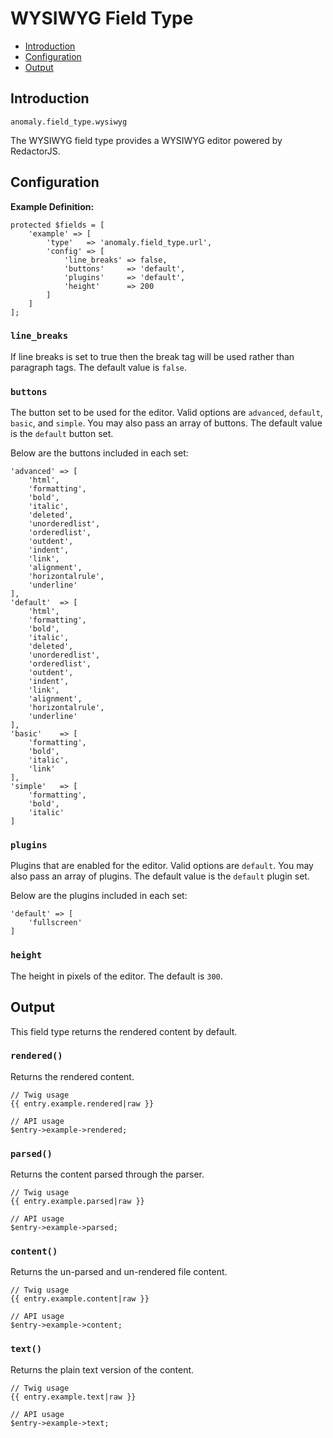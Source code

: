 # WYSIWYG Field Type

- [Introduction](#introduction)
- [Configuration](#configuration)
- [Output](#output)


<a name="introduction"></a>
## Introduction

`anomaly.field_type.wysiwyg`

The WYSIWYG field type provides a WYSIWYG editor powered by RedactorJS.


<a name="configuration"></a>
## Configuration

**Example Definition:**

    protected $fields = [
        'example' => [
            'type'   => 'anomaly.field_type.url',
            'config' => [
                'line_breaks' => false,
                'buttons'     => 'default',
                'plugins'     => 'default',
                'height'      => 200
            ]
        ]
    ];

### `line_breaks`

If line breaks is set to true then the break tag will be used rather than paragraph tags. The default value is `false`.

### `buttons`

The button set to be used for the editor. Valid options are `advanced`, `default`, `basic`, and `simple`. You may also pass an array of buttons. The default value is the `default` button set.

Below are the buttons included in each set:

    'advanced' => [
        'html',
        'formatting',
        'bold',
        'italic',
        'deleted',
        'unorderedlist',
        'orderedlist',
        'outdent',
        'indent',
        'link',
        'alignment',
        'horizontalrule',
        'underline'
    ],
    'default'  => [
        'html',
        'formatting',
        'bold',
        'italic',
        'deleted',
        'unorderedlist',
        'orderedlist',
        'outdent',
        'indent',
        'link',
        'alignment',
        'horizontalrule',
        'underline'
    ],
    'basic'    => [
        'formatting',
        'bold',
        'italic',
        'link'
    ],
    'simple'   => [
        'formatting',
        'bold',
        'italic'
    ]

### `plugins`

Plugins that are enabled for the editor. Valid options are `default`. You may also pass an array of plugins. The default value is the `default` plugin set.  

Below are the plugins included in each set:

    'default' => [
        'fullscreen'
    ]

### `height`

The height in pixels of the editor. The default is `300`.


<a name="output"></a>
## Output

This field type returns the rendered content by default.

### `rendered()`

Returns the rendered content.

    // Twig usage
    {{ entry.example.rendered|raw }}
    
    // API usage
    $entry->example->rendered;

### `parsed()`

Returns the content parsed through the parser.

    // Twig usage
    {{ entry.example.parsed|raw }}
    
    // API usage
    $entry->example->parsed;

### `content()`

Returns the un-parsed and un-rendered file content.

    // Twig usage
    {{ entry.example.content|raw }}
    
    // API usage
    $entry->example->content;

### `text()`

Returns the plain text version of the content.

    // Twig usage
    {{ entry.example.text|raw }}
    
    // API usage
    $entry->example->text;
